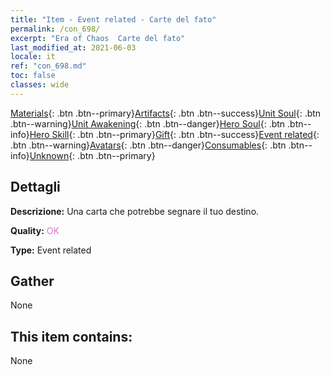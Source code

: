```yaml
---
title: "Item - Event related - Carte del fato"
permalink: /con_698/
excerpt: "Era of Chaos  Carte del fato"
last_modified_at: 2021-06-03
locale: it
ref: "con_698.md"
toc: false
classes: wide
---
```

 [Materials](/ItemsIT/){: .btn .btn--primary}[Artifacts](/ItemsIT/Artifacts/){: .btn .btn--success}[Unit Soul](/ItemsIT/UnitSoul/){: .btn .btn--warning}[Unit Awakening](/ItemsIT/UnitAwakening/){: .btn .btn--danger}[Hero Soul](/ItemsIT/HeroSoul/){: .btn .btn--info}[Hero Skill](/ItemsIT/HeroSkill/){: .btn .btn--primary}[Gift](/ItemsIT/Gift/){: .btn .btn--success}[Event related](/ItemsIT/Events/){: .btn .btn--warning}[Avatars](/ItemsIT/Avatars/){: .btn .btn--danger}[Consumables](/ItemsIT/Consumables/){: .btn .btn--info}[Unknown](/ItemsIT/Unknown/){: .btn .btn--primary}

## Dettagli
 **Descrizione:** Una carta che potrebbe segnare il tuo destino.

 **Quality:** <span style="color: #DA70D6">OK</span>

 **Type:** Event related

## Gather

  None

## This item contains:

  None

